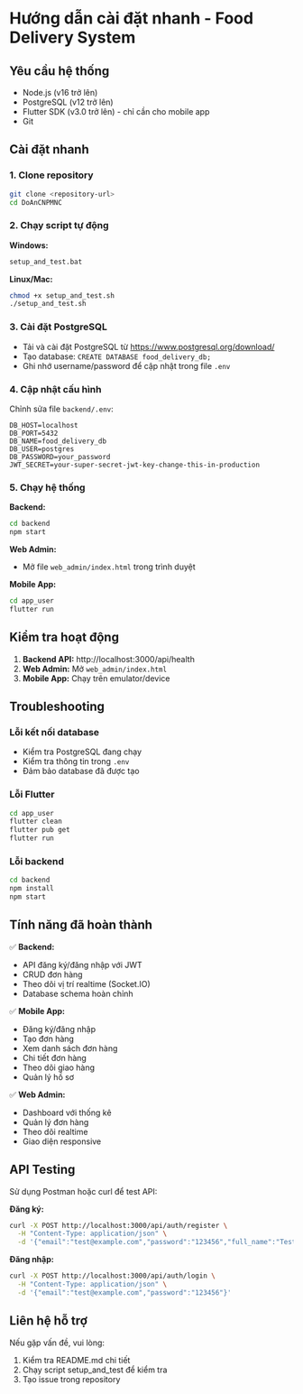 # Hướng dẫn cài đặt nhanh - Food Delivery System

## Yêu cầu hệ thống
- Node.js (v16 trở lên)
- PostgreSQL (v12 trở lên)
- Flutter SDK (v3.0 trở lên) - chỉ cần cho mobile app
- Git

## Cài đặt nhanh

### 1. Clone repository
```bash
git clone <repository-url>
cd DoAnCNPMNC
```

### 2. Chạy script tự động
**Windows:**
```cmd
setup_and_test.bat
```

**Linux/Mac:**
```bash
chmod +x setup_and_test.sh
./setup_and_test.sh
```

### 3. Cài đặt PostgreSQL
- Tải và cài đặt PostgreSQL từ https://www.postgresql.org/download/
- Tạo database: `CREATE DATABASE food_delivery_db;`
- Ghi nhớ username/password để cập nhật trong file `.env`

### 4. Cập nhật cấu hình
Chỉnh sửa file `backend/.env`:
```
DB_HOST=localhost
DB_PORT=5432
DB_NAME=food_delivery_db
DB_USER=postgres
DB_PASSWORD=your_password
JWT_SECRET=your-super-secret-jwt-key-change-this-in-production
```

### 5. Chạy hệ thống

**Backend:**
```bash
cd backend
npm start
```

**Web Admin:**
- Mở file `web_admin/index.html` trong trình duyệt

**Mobile App:**
```bash
cd app_user
flutter run
```

## Kiểm tra hoạt động

1. **Backend API:** http://localhost:3000/api/health
2. **Web Admin:** Mở `web_admin/index.html`
3. **Mobile App:** Chạy trên emulator/device

## Troubleshooting

### Lỗi kết nối database
- Kiểm tra PostgreSQL đang chạy
- Kiểm tra thông tin trong `.env`
- Đảm bảo database đã được tạo

### Lỗi Flutter
```bash
cd app_user
flutter clean
flutter pub get
flutter run
```

### Lỗi backend
```bash
cd backend
npm install
npm start
```

## Tính năng đã hoàn thành

✅ **Backend:**
- API đăng ký/đăng nhập với JWT
- CRUD đơn hàng
- Theo dõi vị trí realtime (Socket.IO)
- Database schema hoàn chỉnh

✅ **Mobile App:**
- Đăng ký/đăng nhập
- Tạo đơn hàng
- Xem danh sách đơn hàng
- Chi tiết đơn hàng
- Theo dõi giao hàng
- Quản lý hồ sơ

✅ **Web Admin:**
- Dashboard với thống kê
- Quản lý đơn hàng
- Theo dõi realtime
- Giao diện responsive

## API Testing

Sử dụng Postman hoặc curl để test API:

**Đăng ký:**
```bash
curl -X POST http://localhost:3000/api/auth/register \
  -H "Content-Type: application/json" \
  -d '{"email":"test@example.com","password":"123456","full_name":"Test User"}'
```

**Đăng nhập:**
```bash
curl -X POST http://localhost:3000/api/auth/login \
  -H "Content-Type: application/json" \
  -d '{"email":"test@example.com","password":"123456"}'
```

## Liên hệ hỗ trợ

Nếu gặp vấn đề, vui lòng:
1. Kiểm tra README.md chi tiết
2. Chạy script setup_and_test để kiểm tra
3. Tạo issue trong repository
